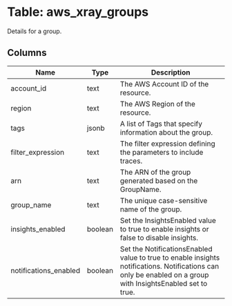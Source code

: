 
# Table: aws_xray_groups
Details for a group.
## Columns
| Name        | Type           | Description  |
| ------------- | ------------- | -----  |
|account_id|text|The AWS Account ID of the resource.|
|region|text|The AWS Region of the resource.|
|tags|jsonb|A list of Tags that specify information about the group.|
|filter_expression|text|The filter expression defining the parameters to include traces.|
|arn|text|The ARN of the group generated based on the GroupName.|
|group_name|text|The unique case-sensitive name of the group.|
|insights_enabled|boolean|Set the InsightsEnabled value to true to enable insights or false to disable insights.|
|notifications_enabled|boolean|Set the NotificationsEnabled value to true to enable insights notifications. Notifications can only be enabled on a group with InsightsEnabled set to true.|
